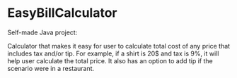 # EasyBillCalculator
Self-made Java project:

Calculator that makes it easy for user to calculate total cost of any price that includes tax and/or tip.
For example, if a shirt is 20$ and tax is 9%, it will help user calculate the total price.
It also has an option to add tip if the scenario were in a restaurant.
